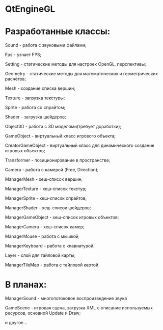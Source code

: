 ﻿QtEngineGL
==========
Разработанные классы:
==========
Sound - работа с звуковыми файлами;

Fps - узнает FPS;

Setting - статические методы для настроек OpenGL, перспективы;

Geometry - статические методы для математических и геометрических расчётов;

Mesh - создание списка вершин;

Texture - загрузка текстуры;

Sprite - работа со спрайтом;

Shader - загрузка шейдеров;

Object3D - работа с 3D моделями(требует доработки);

GameObject - виртуальный класс игрового объекта;

CreatorGameObject - виртуальный класс для динамического создание игровых объектов;

Transformer - позиционирование в пространстве;

Camera - работа с камерой (Free, Direction);

ManagerMesh - хеш-список вершин;

ManagerTexture - хеш-список текстур;

ManagerSprite - хеш-список спрайтов;

ManagerShader - хеш-список шейдеров;

ManagerGameObject - хеш-список игровых объектов;

ManagerCamera - хеш-список камер;

ManagerMouse - работа с мышкой;

ManagerKeyboard - работа с клавиатурой;

Layer - слой для тайловой карты;

ManagerTileMap - работа с тайловой картой.


В планах:
==========
ManagerSound - многопотоковое воспроизведение звука

GameScene - игровая сцена, загрузка XML с описание используемых ресурсов, основной Update и Draw;

и другое...
